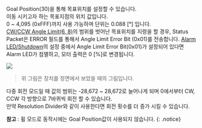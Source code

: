 
Goal Position(30)을 통해 목표위치를 설정할 수 있습니다.  
이동 시키고자 하는 목표지점의 위치 값입니다.  
0 ~ 4,095 (0xFFF)까지 사용 가능하며 단위는 0.088 [&deg;] 입니다.   
[CW/CCW Angle Limit(6, 8)](#cwccw-angle-limit6-8)의 범위를 벗어난 목표위치를 지령을 할 경우, Status Packet은 ERROR 필드를 통해서 Angle Limit Error Bit (0x01)를 전송합니다. [Alarm LED/Shutdown](#alarm-led17-shutdown18)의 설정 중에서 Angle Limit Error Bit(0x01)가 설정되어 있다면 Alarm LED가 점멸하고, 모터 출력은 0 [%]로 변경됩니다.

![](/assets/images/dxl/mx/mx_position.png)

> 위 그림은 장치를 정면에서 보았을 때의 그림입니다.

다중 회전 모드일 때 값의 범위는 -28,672 ~ 28,672로 늘어나게 되며 0에서부터 CW, CCW 각 방향으로 7바퀴씩 회전 할 수 있습니다.  
만약 Resolution Divider와 같이 사용한다면 회전 횟수를 더 증가 시킬 수 있습니다.

**참고** : 휠 모드로 동작시에는 Goal Position값이 사용되지 않습니다.
{: .notice}
